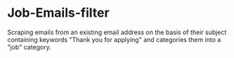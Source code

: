 # Job-Emails-filter
Scraping emails from an existing email address on the basis of their subject containing keywords "Thank you for applying" and categories them into a "job" category.
